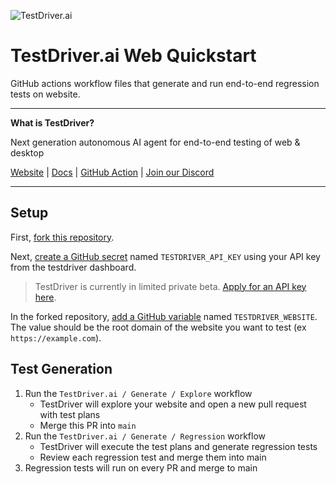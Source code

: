![TestDriver.ai](https://github.com/dashcamio/testdriver/assets/318295/2a0ad981-8504-46f0-ad97-60cb6c26f1e7)

# TestDriver.ai Web Quickstart

GitHub actions workflow files that generate and run end-to-end regression tests on website.

---

**What is TestDriver?**

Next generation autonomous AI agent for end-to-end testing of web & desktop

[Website](https://testdriver.ai) | [Docs](https://docs.testdriver.ai) | [GitHub Action](https://github.com/marketplace/actions/testdriver-ai) | [Join our Discord](https://discord.gg/a8Cq739VWn)

---

## Setup 

First, [fork this repository](https://github.com/testdriverai/quickstart-web/fork).

Next, [create a GitHub secret](https://docs.github.com/en/actions/writing-workflows/choosing-what-your-workflow-does/store-information-in-variables#creating-configuration-variables-for-a-repository) named `TESTDRIVER_API_KEY` using your API key from the testdriver dashboard.

> TestDriver is currently in limited private beta. [Apply for an  API key here](https://o9w85nshvub.typeform.com/to/llG1wNkE).

In the forked repository, [add a GitHub variable](https://docs.github.com/en/actions/writing-workflows/choosing-what-your-workflow-does/store-information-in-variables#creating-configuration-variables-for-an-environment) named `TESTDRIVER_WEBSITE`. The value should be the root domain of the website you want to test (ex `https://example.com`).

## Test Generation

1. Run the `TestDriver.ai / Generate / Explore` workflow
   - TestDriver will explore your website and open a new pull request with test plans
   - Merge this PR into `main`
2. Run the `TestDriver.ai / Generate / Regression` workflow
   - TestDriver will execute the test plans and generate regression tests
   - Review each regression test and merge them into main
3. Regression tests will run on every PR and merge to main 
